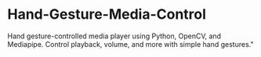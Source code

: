 # Hand-Gesture-Media-Control
Hand gesture-controlled media player using Python, OpenCV, and Mediapipe. Control playback, volume, and more with simple hand gestures."
